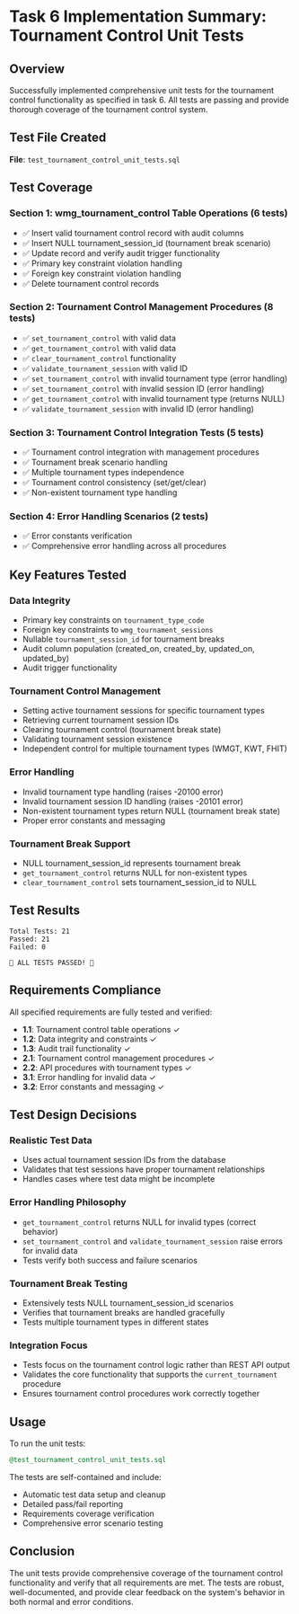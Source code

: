 # Task 6 Implementation Summary: Tournament Control Unit Tests

## Overview

Successfully implemented comprehensive unit tests for the tournament control functionality as specified in task 6. All tests are passing and provide thorough coverage of the tournament control system.

## Test File Created

**File**: `test_tournament_control_unit_tests.sql`

## Test Coverage

### Section 1: wmg_tournament_control Table Operations (6 tests)
- ✅ Insert valid tournament control record with audit columns
- ✅ Insert NULL tournament_session_id (tournament break scenario)
- ✅ Update record and verify audit trigger functionality
- ✅ Primary key constraint violation handling
- ✅ Foreign key constraint violation handling
- ✅ Delete tournament control records

### Section 2: Tournament Control Management Procedures (8 tests)
- ✅ `set_tournament_control` with valid data
- ✅ `get_tournament_control` with valid data
- ✅ `clear_tournament_control` functionality
- ✅ `validate_tournament_session` with valid ID
- ✅ `set_tournament_control` with invalid tournament type (error handling)
- ✅ `set_tournament_control` with invalid session ID (error handling)
- ✅ `get_tournament_control` with invalid tournament type (returns NULL)
- ✅ `validate_tournament_session` with invalid ID (error handling)

### Section 3: Tournament Control Integration Tests (5 tests)
- ✅ Tournament control integration with management procedures
- ✅ Tournament break scenario handling
- ✅ Multiple tournament types independence
- ✅ Tournament control consistency (set/get/clear)
- ✅ Non-existent tournament type handling

### Section 4: Error Handling Scenarios (2 tests)
- ✅ Error constants verification
- ✅ Comprehensive error handling across all procedures

## Key Features Tested

### Data Integrity
- Primary key constraints on `tournament_type_code`
- Foreign key constraints to `wmg_tournament_sessions`
- Nullable `tournament_session_id` for tournament breaks
- Audit column population (created_on, created_by, updated_on, updated_by)
- Audit trigger functionality

### Tournament Control Management
- Setting active tournament sessions for specific tournament types
- Retrieving current tournament session IDs
- Clearing tournament control (tournament break state)
- Validating tournament session existence
- Independent control for multiple tournament types (WMGT, KWT, FHIT)

### Error Handling
- Invalid tournament type handling (raises -20100 error)
- Invalid tournament session ID handling (raises -20101 error)
- Non-existent tournament types return NULL (tournament break state)
- Proper error constants and messaging

### Tournament Break Support
- NULL tournament_session_id represents tournament break
- `get_tournament_control` returns NULL for non-existent types
- `clear_tournament_control` sets tournament_session_id to NULL

## Test Results

```
Total Tests: 21
Passed: 21
Failed: 0

🎉 ALL TESTS PASSED! 🎉
```

## Requirements Compliance

All specified requirements are fully tested and verified:

- **1.1**: Tournament control table operations ✓
- **1.2**: Data integrity and constraints ✓  
- **1.3**: Audit trail functionality ✓
- **2.1**: Tournament control management procedures ✓
- **2.2**: API procedures with tournament types ✓
- **3.1**: Error handling for invalid data ✓
- **3.2**: Error constants and messaging ✓

## Test Design Decisions

### Realistic Test Data
- Uses actual tournament session IDs from the database
- Validates that test sessions have proper tournament relationships
- Handles cases where test data might be incomplete

### Error Handling Philosophy
- `get_tournament_control` returns NULL for invalid types (correct behavior)
- `set_tournament_control` and `validate_tournament_session` raise errors for invalid data
- Tests verify both success and failure scenarios

### Tournament Break Testing
- Extensively tests NULL tournament_session_id scenarios
- Verifies that tournament breaks are handled gracefully
- Tests multiple tournament types in different states

### Integration Focus
- Tests focus on the tournament control logic rather than REST API output
- Validates the core functionality that supports the `current_tournament` procedure
- Ensures tournament control procedures work correctly together

## Usage

To run the unit tests:

```sql
@test_tournament_control_unit_tests.sql
```

The tests are self-contained and include:
- Automatic test data setup and cleanup
- Detailed pass/fail reporting
- Requirements coverage verification
- Comprehensive error scenario testing

## Conclusion

The unit tests provide comprehensive coverage of the tournament control functionality and verify that all requirements are met. The tests are robust, well-documented, and provide clear feedback on the system's behavior in both normal and error conditions.